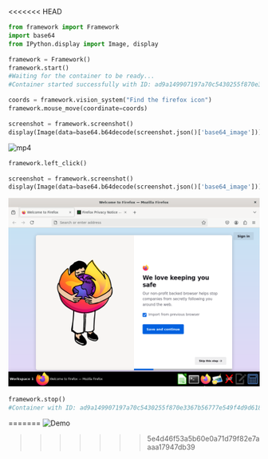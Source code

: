 <<<<<<< HEAD
```python
from framework import Framework
import base64
from IPython.display import Image, display
```


```python
framework = Framework()
framework.start()
#Waiting for the container to be ready...
#Container started successfully with ID: ad9a149907197a70c5430255f870e3367b56777e549f4d9d6187eb17f0e94c3a
```
```python
coords = framework.vision_system("Find the firefox icon")
framework.mouse_move(coordinate=coords)
```
```python
screenshot = framework.screenshot()
display(Image(data=base64.b64decode(screenshot.json()['base64_image'])))
```


    
![mp4](examples/test_3_0.png)
    



```python
framework.left_click()
```
```python
screenshot = framework.screenshot()
display(Image(data=base64.b64decode(screenshot.json()['base64_image'])))
```


    
![png](test_files/test_5_0.png)
    



```python
framework.stop()
#Container with ID: ad9a149907197a70c5430255f870e3367b56777e549f4d9d6187eb17f0e94c3a has been stopped
```
=======
<img src="examples/frameworkDemoSpedUp.gif" alt="Demo">
>>>>>>> 5e4d46f53a5b60e0a71d79f82e7aaaa17947db39
